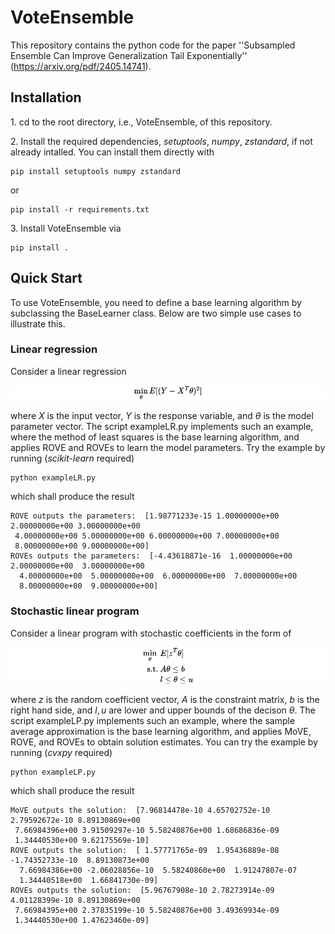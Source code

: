 # VoteEnsemble

This repository contains the python code for the paper ''Subsampled Ensemble Can Improve Generalization Tail Exponentially'' (https://arxiv.org/pdf/2405.14741).


## Installation
1.&nbsp;cd to the root directory, i.e., VoteEnsemble,  of this repository.

2.&nbsp;Install the required dependencies, *setuptools*, *numpy*, *zstandard*, if not already intalled. You can install them directly with
```
pip install setuptools numpy zstandard
```
or
```
pip install -r requirements.txt
```

3.&nbsp;Install VoteEnsemble via
```
pip install .
```
## Quick Start
To use VoteEnsemble, you need to define a base learning algorithm by subclassing the BaseLearner class. Below are two simple use cases to illustrate this.
### Linear regression
Consider a linear regression
<!-- $$
\min_{\theta} E[(Y - X^T\theta)^2]
$$ -->

![Equation](./images/LR.png)

where $X$ is the input vector, $Y$ is the response variable, and $\theta$ is the model parameter vector. The script exampleLR.py implements such an example, where the method of least squares is the base learning algorithm, and applies $\mathsf{ROVE}$ and $\mathsf{ROVEs}$ to learn the model parameters. Try the example by running (*scikit-learn* required)
```
python exampleLR.py
```
which shall produce the result
```
ROVE outputs the parameters:  [1.98771233e-15 1.00000000e+00 2.00000000e+00 3.00000000e+00
 4.00000000e+00 5.00000000e+00 6.00000000e+00 7.00000000e+00
 8.00000000e+00 9.00000000e+00]
ROVEs outputs the parameters:  [-4.43618871e-16  1.00000000e+00  2.00000000e+00  3.00000000e+00
  4.00000000e+00  5.00000000e+00  6.00000000e+00  7.00000000e+00
  8.00000000e+00  9.00000000e+00]
```
### Stochastic linear program
Consider a linear program with stochastic coefficients in the form of
<!-- $$
\begin{align*}
\min_{\theta}\  &E[z^T\theta]\\
\text{s.t.}\ &A\theta \leq b\\
&l \leq \theta \leq u
\end{align*}
$$ -->

![Equation](./images/LP.png)

where $z$ is the random coefficient vector, $A$ is the constraint matrix, $b$ is the right hand side, and $l,u$ are lower and upper bounds of the decison $\theta$. The script exampleLP.py implements such an example, where the sample average approximation is the base learning algorithm, and applies $\mathsf{MoVE}$, $\mathsf{ROVE}$, and $\mathsf{ROVEs}$ to obtain solution estimates. You can try the example by running (*cvxpy* required)
```
python exampleLP.py
```
which shall produce the result
```
MoVE outputs the solution:  [7.96814478e-10 4.65702752e-10 2.79592672e-10 8.89130869e+00
 7.66984396e+00 3.91509297e-10 5.58240876e+00 1.68686836e-09
 1.34440530e+00 9.62175569e-10]
ROVE outputs the solution:  [ 1.57771765e-09  1.95436889e-08 -1.74352733e-10  8.89130873e+00
  7.66984386e+00 -2.06028856e-10  5.58240860e+00  1.91247807e-07
  1.34440518e+00  1.66841730e-09]
ROVEs outputs the solution:  [5.96767908e-10 2.78273914e-09 4.01128399e-10 8.89130869e+00
 7.66984395e+00 2.37835199e-10 5.58240876e+00 3.49369934e-09
 1.34440530e+00 1.47623460e-09]
```
